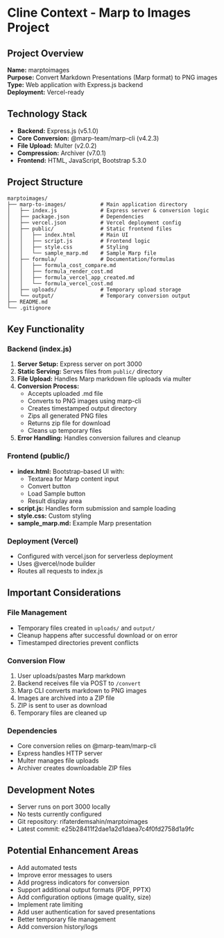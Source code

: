 # Cline Context - Marp to Images Project

## Project Overview
**Name:** marptoimages  
**Purpose:** Convert Markdown Presentations (Marp format) to PNG images  
**Type:** Web application with Express.js backend  
**Deployment:** Vercel-ready

## Technology Stack
- **Backend:** Express.js (v5.1.0)
- **Core Conversion:** @marp-team/marp-cli (v4.2.3)
- **File Upload:** Multer (v2.0.2)
- **Compression:** Archiver (v7.0.1)
- **Frontend:** HTML, JavaScript, Bootstrap 5.3.0

## Project Structure
```
marptoimages/
├── marp-to-images/           # Main application directory
│   ├── index.js              # Express server & conversion logic
│   ├── package.json          # Dependencies
│   ├── vercel.json           # Vercel deployment config
│   ├── public/               # Static frontend files
│   │   ├── index.html        # Main UI
│   │   ├── script.js         # Frontend logic
│   │   ├── style.css         # Styling
│   │   └── sample_marp.md    # Sample Marp file
│   ├── formula/              # Documentation/formulas
│   │   ├── formula_cost_compare.md
│   │   ├── formula_render_cost.md
│   │   ├── formula_vercel_app_created.md
│   │   └── formula_vercel_cost.md
│   ├── uploads/              # Temporary upload storage
│   └── output/               # Temporary conversion output
├── README.md
└── .gitignore
```

## Key Functionality

### Backend (index.js)
1. **Server Setup:** Express server on port 3000
2. **Static Serving:** Serves files from `public/` directory
3. **File Upload:** Handles Marp markdown file uploads via multer
4. **Conversion Process:**
   - Accepts uploaded .md file
   - Converts to PNG images using marp-cli
   - Creates timestamped output directory
   - Zips all generated PNG files
   - Returns zip file for download
   - Cleans up temporary files
5. **Error Handling:** Handles conversion failures and cleanup

### Frontend (public/)
- **index.html:** Bootstrap-based UI with:
  - Textarea for Marp content input
  - Convert button
  - Load Sample button
  - Result display area
- **script.js:** Handles form submission and sample loading
- **style.css:** Custom styling
- **sample_marp.md:** Example Marp presentation

### Deployment (Vercel)
- Configured with vercel.json for serverless deployment
- Uses @vercel/node builder
- Routes all requests to index.js

## Important Considerations

### File Management
- Temporary files created in `uploads/` and `output/`
- Cleanup happens after successful download or on error
- Timestamped directories prevent conflicts

### Conversion Flow
1. User uploads/pastes Marp markdown
2. Backend receives file via POST to `/convert`
3. Marp CLI converts markdown to PNG images
4. Images are archived into a ZIP file
5. ZIP is sent to user as download
6. Temporary files are cleaned up

### Dependencies
- Core conversion relies on @marp-team/marp-cli
- Express handles HTTP server
- Multer manages file uploads
- Archiver creates downloadable ZIP files

## Development Notes
- Server runs on port 3000 locally
- No tests currently configured
- Git repository: rifaterdemsahin/marptoimages
- Latest commit: e25b28411f2dae1a2d1daea7c4f0fd2758d1a9fc

## Potential Enhancement Areas
- Add automated tests
- Improve error messages to users
- Add progress indicators for conversion
- Support additional output formats (PDF, PPTX)
- Add configuration options (image quality, size)
- Implement rate limiting
- Add user authentication for saved presentations
- Better temporary file management
- Add conversion history/logs
